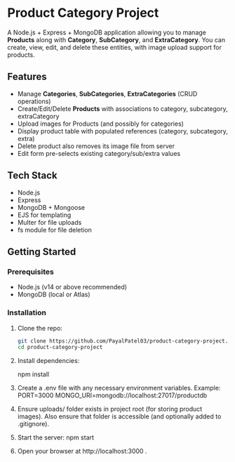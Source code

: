 # Product Category Project

A Node.js + Express + MongoDB application allowing you to manage **Products** along with **Category**, **SubCategory**, and **ExtraCategory**. You can create, view, edit, and delete these entities, with image upload support for products.

## Features

- Manage **Categories**, **SubCategories**, **ExtraCategories** (CRUD operations)  
- Create/Edit/Delete **Products** with associations to category, subcategory, extraCategory  
- Upload images for Products (and possibly for categories)  
- Display product table with populated references (category, subcategory, extra)  
- Delete product also removes its image file from server  
- Edit form pre-selects existing category/sub/extra values  

## Tech Stack

- Node.js  
- Express  
- MongoDB + Mongoose  
- EJS for templating  
- Multer for file uploads  
- fs module for file deletion  




## Getting Started

### Prerequisites

- Node.js (v14 or above recommended)  
- MongoDB (local or Atlas)  

### Installation

1. Clone the repo:

   ```bash
   git clone https://github.com/PayalPatel03/product-category-project.git
   cd product-category-project
2. Install dependencies:

    npm install
3. Create a .env file with any necessary environment variables. Example:
    PORT=3000
    MONGO_URI=mongodb://localhost:27017/productdb
4. Ensure uploads/ folder exists in project root (for storing product images).
    Also ensure that folder is accessible (and optionally added to .gitignore).

5. Start the server:
    npm start


6. Open your browser at http://localhost:3000 .
